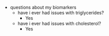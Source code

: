   * questions about my biomarkers
    * have i ever had issues with triglycerides?
      * Yes
    * have i ever had issues with cholesterol?
      * Yes